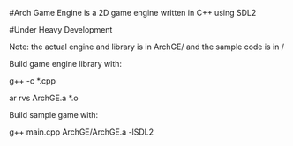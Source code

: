 #Arch Game Engine is a 2D game engine written in C++ using SDL2

#Under Heavy Development

Note: the actual engine and library is in ArchGE/ and the sample code is in /

Build game engine library with:

g++ -c *.cpp

ar rvs ArchGE.a *.o

Build sample game with:

g++ main.cpp ArchGE/ArchGE.a -lSDL2
